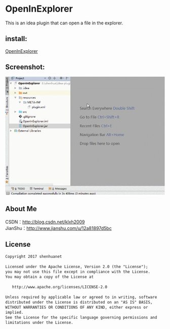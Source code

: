 # OpenInExplorer

This is an idea plugin that can open a file in the explorer.

## install:

[OpenInExplorer](https://github.com/shenhuanet/OpenInExplorer/raw/master/OpenInExplorer.jar)

## Screenshot:

![](https://github.com/shenhuanet/OpenInExplorer/blob/master/screenshot/pic.gif)

## About Me
CSDN：http://blog.csdn.net/klxh2009<br>
JianShu：http://www.jianshu.com/u/12a81897d5bc

## License

    Copyright 2017 shenhuanet

    Licensed under the Apache License, Version 2.0 (the "License");
    you may not use this file except in compliance with the License.
    You may obtain a copy of the License at

       http://www.apache.org/licenses/LICENSE-2.0

    Unless required by applicable law or agreed to in writing, software
    distributed under the License is distributed on an "AS IS" BASIS,
    WITHOUT WARRANTIES OR CONDITIONS OF ANY KIND, either express or implied.
    See the License for the specific language governing permissions and
    limitations under the License.
